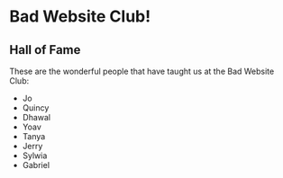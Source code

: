 # Bad Website Club!

## Hall of Fame

These are the wonderful people that have taught us at the Bad Website Club:

* Jo 
* Quincy 
* Dhawal
* Yoav
* Tanya
* Jerry
* Sylwia
* Gabriel